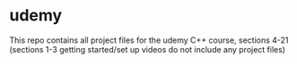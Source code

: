 # udemy

This repo contains all project files for the udemy C++ course, sections 4-21 (sections 1-3 getting started/set up videos do not include any project files)

